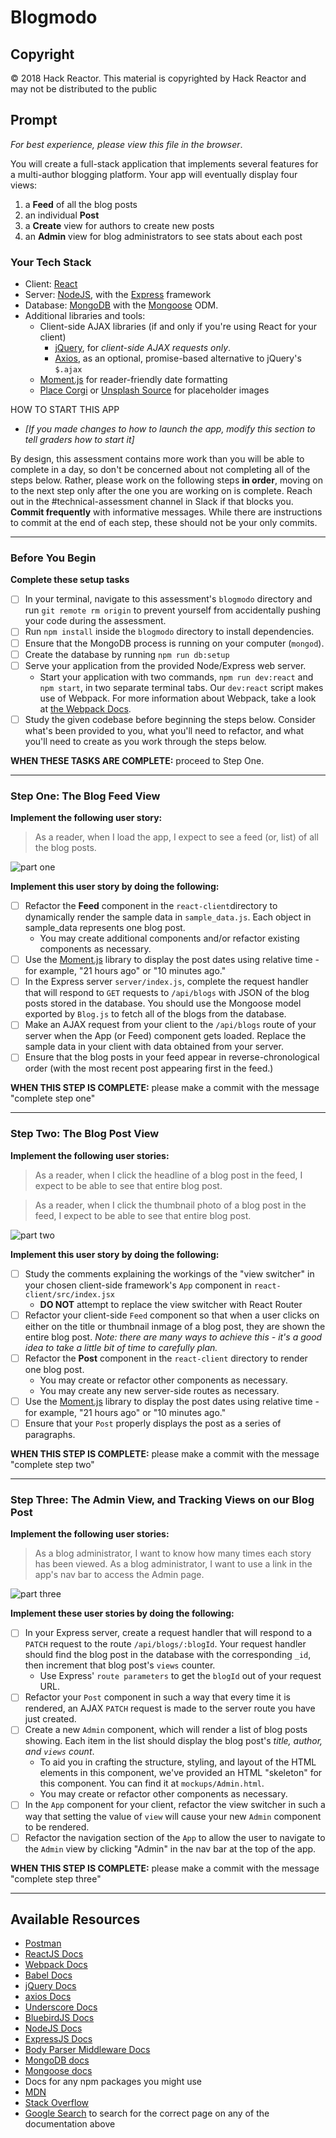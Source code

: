 # Blogmodo

## Copyright

&copy; 2018 Hack Reactor.  This material is copyrighted by Hack Reactor and may not be distributed to the public

## Prompt

*For best experience, please view this file in the browser*.

You will create a full-stack application that implements several features for a multi-author blogging platform. Your app will eventually display four views:

1. a **Feed** of all the blog posts
2. an individual **Post**
3. a **Create** view for authors to create new posts
4. an **Admin** view for blog administrators to see stats about each post

### Your Tech Stack
- Client: [React](https://facebook.github.io/react)
- Server: [NodeJS](https://nodejs.org), with the [Express](https://express.js.com) framework
- Database: [MongoDB](https://mongodb.com) with the [Mongoose](https://mongoosejs.com) ODM.
- Additional libraries and tools:
  - Client-side AJAX libraries (if and only if you're using React for your client)
    - [jQuery](https://jquery.com/), for *client-side AJAX requests only*.
    - [Axios](https://github.com/axios/axios), as an optional, promise-based alternative to  jQuery's `$.ajax`
  - [Moment.js](https://momentjs.com/) for reader-friendly date formatting
  - [Place Corgi](http://placecorgi.com/) or [Unsplash Source](https://source.unsplash.com/) for placeholder images

HOW TO START THIS APP
* *[If you made changes to how to launch the app, modify this section to tell graders how to start it]*

By design, this assessment contains more work than you will be able to complete in a day, so don't be concerned about not completing all of the steps below. Rather, please work on the following steps **in order**, moving on to the next step only after the one you are working on is complete. Reach out in the #technical-assessment channel in Slack if that blocks you. **Commit frequently** with informative messages. While there are instructions to commit at the end of each step, these should not be your only commits.

---

### Before You Begin

**Complete these setup tasks**

- [ ] In your terminal, navigate to this assessment's `blogmodo` directory and run `git remote rm origin` to prevent yourself from accidentally pushing your code during the assessment.
- [ ] Run `npm install` inside the `blogmodo` directory to install dependencies.
- [ ] Ensure that the MongoDB process is running on your computer (`mongod`).
- [ ] Create the database by running `npm run db:setup`
- [ ] Serve your application from the provided Node/Express web server.
  - Start your application with two commands, `npm run dev:react` and `npm start`, in two separate terminal tabs. Our `dev:react` script makes use of Webpack. For more information about Webpack, take a look at [the Webpack Docs](https://webpack.github.io/docs).
- [ ] Study the given codebase before beginning the steps below. Consider what's been provided to you, what you'll need to refactor, and what you'll need to create as you work through the steps below.

**WHEN THESE TASKS ARE COMPLETE:** proceed to Step One.

---
### Step One: The Blog Feed View

**Implement the following user story:**
> As a reader, when I load the app, I expect to see a feed (or, list) of all the blog posts.

![part one][one]

**Implement this user story by doing the following:**

- [ ] Refactor the **Feed** component in the `react-client`directory to dynamically render the sample data in `sample_data.js`. Each object in sample_data represents one blog post.
  - You may create additional components and/or refactor existing components as necessary.
- [ ] Use the [Moment.js](https://momentjs.com) library to display the post dates using relative time - for example, "21 hours ago" or "10 minutes ago."
- [ ] In the Express server `server/index.js`, complete the request handler that will respond to `GET` requests to `/api/blogs` with JSON of the blog posts stored in the database. You should use the Mongoose model exported by `Blog.js` to fetch all of the blogs from the database.
- [ ] Make an AJAX request from your client to the `/api/blogs` route of your server when the App (or Feed) component gets loaded. Replace the sample data in your client with data obtained from your server.
- [ ] Ensure that the blog posts in your feed appear in reverse-chronological order (with the most recent post appearing first in the feed.)

**WHEN THIS STEP IS COMPLETE:** please make a commit with the message "complete step one"

---
### Step Two: The Blog Post View

**Implement the following user stories:**
> As a reader, when I click the headline of a blog post in the feed, I expect to be able to see that entire blog post.

> As a reader, when I click the thumbnail photo of a blog post in the feed, I expect to be able to see that entire blog post.

![part two][two]

**Implement this user story by doing the following:**

  - [ ] Study the comments explaining the workings of the "view switcher" in your chosen client-side framework's `App` component in `react-client/src/index.jsx`
    - **DO NOT** attempt to replace the view switcher with React Router
  - [ ] Refactor your client-side `Feed` component so that when a user clicks on either on the title or thumbnail inmage of a blog post, they are shown the entire blog post. *Note: there are many ways to achieve this - it's a good idea to take a little bit of time to carefully plan.*
  - [ ] Refactor the **Post** component in the `react-client` directory to render one blog post.
    - You may create or refactor other components as necessary.
    - You may create any new server-side routes as necessary.
  - [ ] Use the [Moment.js](https://momentjs.com) library to display the post dates using relative time - for example, "21 hours ago" or "10 minutes ago."
  - [ ] Ensure that your `Post` properly displays the post as a series of paragraphs.

**WHEN THIS STEP IS COMPLETE:** please make a commit with the message "complete step two"

---

### Step Three: The Admin View, and Tracking Views on our Blog Post

**Implement the following user stories:**
> As a blog administrator, I want to know how many times each story has been viewed.
> As a blog administrator, I want to use a link in the app's nav bar to access the Admin page.

![part three][three]


**Implement these user stories by doing the following:**

- [ ] In your Express server, create a request handler that will respond to a `PATCH` request to the route `/api/blogs/:blogId`. Your request handler should find the blog post in the database with the corresponding `_id`, then increment that blog post's `views` counter.
  - Use Express' `route parameters` to get the `blogId` out of your request URL.
- [ ] Refactor your `Post` component in such a way that every time it is rendered, an AJAX `PATCH` request is made to the server route you have just created.
- [ ] Create a new `Admin` component, which will render a list of blog posts showing. Each item in the list should display the blog post's *title, author, and `views` count*.
  - To aid you in crafting the structure, styling, and layout of the HTML elements in this component, we've provided an HTML "skeleton" for this component. You can find it at `mockups/Admin.html`.
  - You may create or refactor other components as necessary.
- [ ] In the `App` component for your client, refactor the view switcher in such a way that setting the value of `view` will cause your new `Admin` component to be rendered.
- [ ] Refactor the navigation section of the `App` to allow the user to navigate to the `Admin` view by clicking "Admin" in the nav bar at the top of the app.

**WHEN THIS STEP IS COMPLETE:** please make a commit with the message "complete step three"

---

## Available Resources

* [Postman](https://www.getpostman.com/)
* [ReactJS Docs](https://facebook.github.io/react/)
* [Webpack Docs](https://webpack.github.io/docs/)
* [Babel Docs](https://babeljs.io/docs/setup/)
* [jQuery Docs](https://jquery.com/)
* [axios Docs](https://github.com/axios/axios)
* [Underscore Docs](http://underscorejs.org/)
* [BluebirdJS Docs](http://bluebirdjs.com/)
* [NodeJS Docs](https://nodejs.org/)
* [ExpressJS Docs](https://expressjs.com/)
* [Body Parser Middleware Docs](https://github.com/expressjs/body-parser)
* [MongoDB docs](https://docs.mongodb.com/)
* [Mongoose docs](http://mongoosejs.com/)
* Docs for any npm packages you might use
* [MDN](https://developer.mozilla.org/)
* [Stack Overflow](http://stackoverflow.com/)
* [Google Search](https://google.com) to search for the correct page on any of the documentation above

[one]: mockups/step_one.gif
[two]: mockups/step_two.gif
[three]: mockups/step_three.gif
[four]: mockups/step_four.gif
